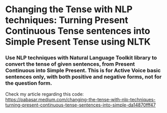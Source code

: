 # Changing the Tense with NLP techniques: Turning  Present Continuous Tense sentences into Simple Present Tense using NLTK
### Use NLP techniques with Natural Language Toolkit library to convert the tense of given sentences, from Present Continuous into Simple Present. This is for Active Voice basic sentences only, with both positive and negative forms, not for the question form.
Check my article regarding this code: https://pabasar.medium.com/changing-the-tense-with-nlp-techniques-turning-present-continuous-tense-sentences-into-simple-da14870fff47
